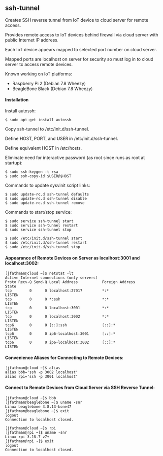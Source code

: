 ## ssh-tunnel
Creates SSH reverse tunnel from IoT device to cloud server for remote access.

Provides remote access to IoT devices behind firewall via cloud server with public Internet IP address.

Each IoT device appears mapped to selected port number on cloud server.

Mapped ports are localhost on server for security so must log in to cloud server to access remote devices.

Known working on IoT platforms:

* Raspberry Pi 2 (Debian 7.8 Wheezy)
* BeagleBone Black (Debian 7.8 Wheezy)

#### Installation

Install autossh:
```
$ sudo apt-get install autossh
```
Copy ssh-tunnel to /etc/init.d/ssh-tunnel.

Define HOST, PORT, and USER in /etc/init.d/ssh-tunnel.

Define equivalent HOST in /etc/hosts.

Eliminate need for interactive password (as root since runs as root at startup):
```
$ sudo ssh-keygen -t rsa
$ sudo ssh-copy-id $USER@$HOST
```
Commands to update sysvinit script links:
```
$ sudo update-rc.d ssh-tunnel defaults
$ sudo update-rc.d ssh-tunnel disable
$ sudo update-rc.d ssh-tunnel remove
```
Commands to start/stop service:
```
$ sudo service ssh-tunnel start
$ sudo service ssh-tunnel restart
$ sudo service ssh-tunnel stop
```
```
$ sudo /etc/init.d/ssh-tunnel start
$ sudo /etc/init.d/ssh-tunnel restart
$ sudo /etc/init.d/ssh-tunnel stop
```
#### Appearance of Remote Devices on Server as localhost:3001 and localhost:3002:
```
[jfathman@cloud ~]$ netstat -lt
Active Internet connections (only servers)
Proto Recv-Q Send-Q Local Address           Foreign Address         State      
tcp        0      0 localhost:27017         *:*                     LISTEN     
tcp        0      0 *:ssh                   *:*                     LISTEN     
tcp        0      0 localhost:3001          *:*                     LISTEN     
tcp        0      0 localhost:3002          *:*                     LISTEN     
tcp6       0      0 [::]:ssh                [::]:*                  LISTEN     
tcp6       0      0 ip6-localhost:3001      [::]:*                  LISTEN     
tcp6       0      0 ip6-localhost:3002      [::]:*                  LISTEN     
```
#### Convenience Aliases for Connecting to Remote Devices:
```
[jfathman@cloud ~]$ alias
alias bbb='ssh -p 3002 localhost'
alias rpi='ssh -p 3001 localhost'
```
#### Connect to Remote Devices from Cloud Server via SSH Reverse Tunnel:
```
[jfathman@cloud ~]$ bbb
[jfathman@beaglebone ~]$ uname -snr
Linux beaglebone 3.8.13-bone47
[jfathman@beaglebone ~]$ exit
logout
Connection to localhost closed.
```
```
[jfathman@cloud ~]$ rpi
[jfathman@rpi ~]$ uname -snr
Linux rpi 3.18.7-v7+
[jfathman@rpi ~]$ exit
logout
Connection to localhost closed.
```
